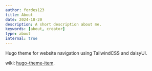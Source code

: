 ```yaml
---
author: fordes123
title: About
date: 2024-10-20
description: A short description about me.
keywords: [about, creator]
type: about
internal: true
---
```


Hugo theme for website navigation using TailwindCSS and daisyUI.

wiki: [hugo-theme-item](https://github.com/fordes123/hugo-theme-item/wiki).
